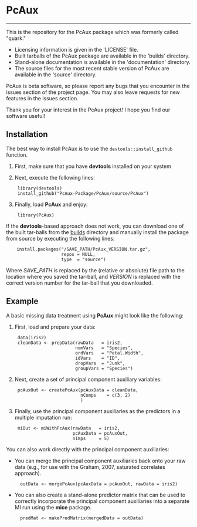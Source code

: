 # PcAux
---
This is the repository for the PcAux package which was formerly called "quark."

- Licensing information is given in the 'LICENSE' file.
- Built tarballs of the PcAux package are available in the 'builds' directory.
- Stand-alone documentation is available in the 'documentation' directory.
- The source files for the most recent stable version of PcAux are available in
  the 'source' directory.

PcAux is beta software, so please report any bugs that you encounter in the
issues section of the project page. You may also leave requests for new features
in the issues section.

Thank you for your interest in the PcAux project! I hope you find our software
useful!

## Installation
The best way to install PcAux is to use the `devtools::install_github` function.

1. First, make sure that you have **devtools** installed on your system
2. Next, execute the following lines:

        library(devtools)
        install_github("PcAux-Package/PcAux/source/PcAux")
    
3. Finally, load **PcAux** and enjoy:

        library(PcAux)

If the **devtools**-based approach does not work, you can download one of the
built tar-balls from the [builds][] directory and manually install the package
from source by executing the following lines:

        install.packages("/SAVE_PATH/PcAux_VERSION.tar.gz",
                         repos = NULL,
                         type  = "source")

Where *SAVE_PATH* is replaced by the (relative or absolute) file path to the
location where you saved the tar-ball, and *VERSION* is replaced with the correct
version number for the tar-ball that you downloaded.

## Example
A basic missing data treatment using **PcAux** might look like the following:

1. First, load and prepare your data:

        data(iris2)
        cleanData <- prepData(rawData   = iris2,
                              nomVars   = "Species",
                              ordVars   = "Petal.Width",
                      	      idVars    = "ID",
                      	      dropVars  = "Junk",
                      	      groupVars = "Species")

2. Next, create a set of principal component auxiliary variables:

        pcAuxOut <- createPcAux(pcAuxData = cleanData,
                                nComps    = c(3, 2)
                                )

3. Finally, use the principal component auxiliaries as the predictors in a
   multiple imputation run:

        miOut <- miWithPcAux(rawData   = iris2,
                             pcAuxData = pcAuxOut,
                             nImps     = 5)

You can also work directly with the principal component auxiliaries:

- You can merge the principal component auxiliaries back onto your raw data (e.g.,
  for use with the Graham, 2007, saturated correlates approach).

        outData <- mergePcAux(pcAuxData = pcAuxOut, rawData = iris2)

- You can also create a stand-alone predictor matrix that can be used to
  correctly incorporate the principal component auxiliaries into a separate
  MI run using the **mice** package.

        predMat <- makePredMatrix(mergedData = outData)

[builds]: https://github.com/PcAux-Package/PcAux/tree/master/builds/
